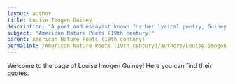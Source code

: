 ```yaml
---
layout: author
title: Louise Imogen Guiney
description: "A poet and essayist known for her lyrical poetry, Guiney frequently wrote about nature, showcasing an appreciation for the beauty of the American landscape in her work."
subject: "American Nature Poets (19th century)"
parent: American Nature Poets (19th century)
permalink: /American Nature Poets (19th century)/authors/Louise-Imogen-Guiney/
---
```


Welcome to the page of Louise Imogen Guiney! Here you can find their quotes.
